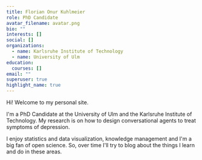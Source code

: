 ```yaml
---
title: Florian Onur Kuhlmeier
role: PhD Candidate
avatar_filename: avatar.png
bio: ""
interests: []
social: []
organizations:
  - name: Karlsruhe Institute of Technology
  - name: University of Ulm
education:
  courses: []
email: ""
superuser: true
highlight_name: true
---
```

Hi! Welcome to my personal site.

I'm a PhD Candidate at the University of Ulm and the Karlsruhe Institute of Technology. My research is on how to design conversational agents to treat symptoms of depression. 

I enjoy statistics and data visualization, knowledge management and I'm a big fan of open science. So, over time I'll try to blog about the things I learn and do in these areas.